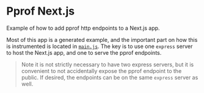 # Pprof Next.js

Example of how to add pprof http endpoints to a Next.js app.

Most of this app is a generated example, and the important part on how this is instrumented is located in [`main.js`](./main.js). The key is to use one `express` server to host the Next.js app, and one to serve the pprof endpoints.

> Note it is not strictly necessary to have two express servers, but it is convenient to not accidentally expose the pprof endpoint to the public. If desired, the endpoints can be on the same `express` server as well.
